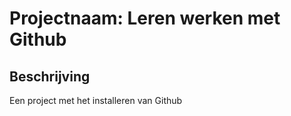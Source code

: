 
# Projectnaam: Leren werken met Github

## Beschrijving 
Een project met het installeren van Github